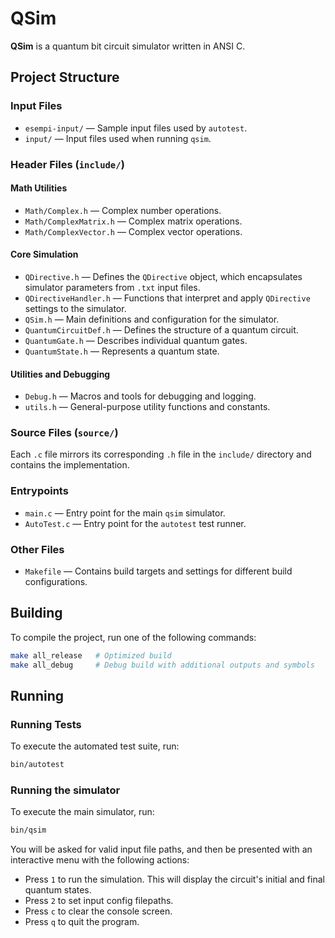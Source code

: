 # QSim

**QSim** is a quantum bit circuit simulator written in ANSI C.

## Project Structure

### Input Files

- `esempi-input/` — Sample input files used by `autotest`.
- `input/` — Input files used when running `qsim`.

### Header Files (`include/`)

#### Math Utilities

- `Math/Complex.h` — Complex number operations.
- `Math/ComplexMatrix.h` — Complex matrix operations.
- `Math/ComplexVector.h` — Complex vector operations.

#### Core Simulation

- `QDirective.h` — Defines the `QDirective` object, which encapsulates simulator parameters from `.txt` input files.
- `QDirectiveHandler.h` — Functions that interpret and apply `QDirective` settings to the simulator.
- `QSim.h` — Main definitions and configuration for the simulator.
- `QuantumCircuitDef.h` — Defines the structure of a quantum circuit.
- `QuantumGate.h` — Describes individual quantum gates.
- `QuantumState.h` — Represents a quantum state.

#### Utilities and Debugging

- `Debug.h` — Macros and tools for debugging and logging.
- `utils.h` — General-purpose utility functions and constants.

### Source Files (`source/`)

Each `.c` file mirrors its corresponding `.h` file in the `include/` directory and contains the implementation.

### Entrypoints

- `main.c` — Entry point for the main `qsim` simulator.
- `AutoTest.c` — Entry point for the `autotest` test runner.

### Other Files

- `Makefile` — Contains build targets and settings for different build configurations.

## Building

To compile the project, run one of the following commands:

```bash
make all_release   # Optimized build
make all_debug     # Debug build with additional outputs and symbols
```

## Running

### Running Tests

To execute the automated test suite, run:

```bash
bin/autotest
```

### Running the simulator

To execute the main simulator, run:

```bash
bin/qsim
```

You will be asked for valid input file paths, and then be presented with an interactive menu with the following actions:
* Press `1` to run the simulation. This will display the circuit's initial and final quantum states.
* Press `2` to set input config filepaths.
* Press `c` to clear the console screen.
* Press `q` to quit the program.
